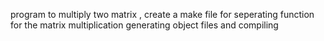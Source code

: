 program to multiply two matrix , create a make file for seperating function for the matrix multiplication
generating object files and compiling

